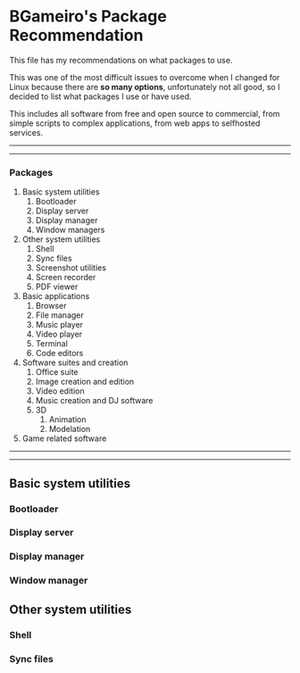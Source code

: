 # BGameiro's Package Recommendation

This file has my recommendations on what packages to use.

This was one of the most difficult issues to overcome when I changed for Linux because there are **so many options**, unfortunately not all good, so I decided to list what packages I use or have used.

This includes all software from free and open source to commercial, from simple scripts to complex applications, from web apps to selfhosted services.

***
***
### Packages

1.  Basic system utilities
    1.  Bootloader
    2.  Display server
    3.  Display manager
    4.  Window managers
2.  Other system utilities
    1.  Shell
    2.  Sync files
    3.  Screenshot utilities
    4.  Screen recorder
    5.  PDF viewer
3.  Basic applications
    1.  Browser
    2.  File manager
    3.  Music player
    4.  Video player
    5.  Terminal
    6.  Code editors
4.  Software suites and creation
    1.  Office suite
    2.  Image creation and edition
    3.  Video edition
    4.  Music creation and DJ software
    5.  3D
        1.  Animation
        2.  Modelation
5.  Game related software

***
***

##      Basic system utilities

###     Bootloader
###     Display server
###     Display manager
###     Window manager

##      Other system utilities

###     Shell
###     Sync files
###     